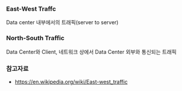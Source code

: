 ### East-West Traffc
Data center 내부에서의 트래픽(server to server)

### North-South Traffic
Data Center와 Client, 네트워크 상에서 Data Center 외부와 통신되는 트래픽

### 참고자료
- https://en.wikipedia.org/wiki/East-west_traffic
